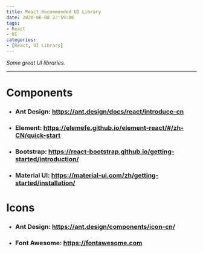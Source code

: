 ```yaml
---
title: React Recommended UI Library
date: 2020-06-08 22:59:06
tags:
- React
- UI
categories:
- [React, UI Library]
---
```


*Some great UI libraries.*

----------------------------------------

# Components
- ### Ant Design: https://ant.design/docs/react/introduce-cn
- ### Element: https://elemefe.github.io/element-react/#/zh-CN/quick-start
- ### Bootstrap: https://react-bootstrap.github.io/getting-started/introduction/
- ### Material UI: https://material-ui.com/zh/getting-started/installation/

# Icons
- ### Ant Design: https://ant.design/components/icon-cn/
- ### Font Awesome: https://fontawesome.com
